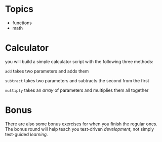 # Topics

* functions
* math

# Calculator

you will build a simple calculator script with the following three methods:

`add` takes two parameters and adds them

`subtract` takes two parameters and subtracts the second from the first

`multiply` takes an *array* of parameters and multiplies them all together

# Bonus

There are also some bonus exercises for when you finish the regular ones. The bonus round will help teach you test-driven *development*, not simply test-guided *learning*.

